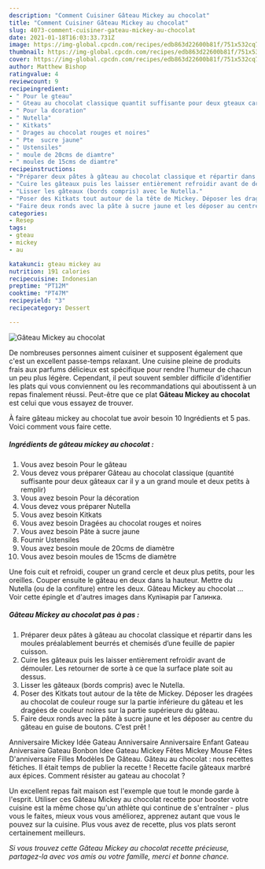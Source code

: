 ```yaml
---
description: "Comment Cuisiner Gâteau Mickey au chocolat"
title: "Comment Cuisiner Gâteau Mickey au chocolat"
slug: 4073-comment-cuisiner-gateau-mickey-au-chocolat
date: 2021-01-18T16:03:33.731Z
image: https://img-global.cpcdn.com/recipes/edb863d22600b81f/751x532cq70/gateau-mickey-au-chocolat-photo-principale-de-la-recette.jpg
thumbnail: https://img-global.cpcdn.com/recipes/edb863d22600b81f/751x532cq70/gateau-mickey-au-chocolat-photo-principale-de-la-recette.jpg
cover: https://img-global.cpcdn.com/recipes/edb863d22600b81f/751x532cq70/gateau-mickey-au-chocolat-photo-principale-de-la-recette.jpg
author: Matthew Bishop
ratingvalue: 4
reviewcount: 9
recipeingredient:
- " Pour le gteau"
- " Gteau au chocolat classique quantit suffisante pour deux gteaux car il y a un grand moule et deux petits  remplir"
- " Pour la dcoration"
- " Nutella"
- " Kitkats"
- " Drages au chocolat rouges et noires"
- " Pte  sucre jaune"
- " Ustensiles"
- " moule de 20cms de diamtre"
- " moules de 15cms de diamtre"
recipeinstructions:
- "Préparer deux pâtes à gâteau au chocolat classique et répartir dans les moules préalablement beurrés et chemisés d’une feuille de papier cuisson."
- "Cuire les gâteaux puis les laisser entièrement refroidir avant de démouler. Les retourner de sorte à ce que la surface plate soit au dessus."
- "Lisser les gâteaux (bords compris) avec le Nutella."
- "Poser des Kitkats tout autour de la tête de Mickey. Déposer les dragées au chocolat de couleur rouge sur la partie inférieure du gâteau et les dragées de couleur noires sur la partie supérieure du gâteau."
- "Faire deux ronds avec la pâte à sucre jaune et les déposer au centre du gâteau en guise de boutons. C’est prêt !"
categories:
- Resep
tags:
- gteau
- mickey
- au

katakunci: gteau mickey au 
nutrition: 191 calories
recipecuisine: Indonesian
preptime: "PT12M"
cooktime: "PT47M"
recipeyield: "3"
recipecategory: Dessert

---
```



![Gâteau Mickey au chocolat](https://img-global.cpcdn.com/recipes/edb863d22600b81f/751x532cq70/gateau-mickey-au-chocolat-photo-principale-de-la-recette.jpg)

De nombreuses personnes aiment cuisiner et supposent également que c'est un excellent passe-temps relaxant. Une cuisine pleine de produits frais aux parfums délicieux est spécifique pour rendre l'humeur de chacun un peu plus légère. Cependant, il peut souvent sembler difficile d'identifier les plats qui vous conviennent ou les recommandations qui aboutissent à un repas finalement réussi. Peut-être que ce plat <strong> Gâteau Mickey au chocolat </strong> est celui que vous essayez de trouver.

<!--inarticleads1-->

À faire gâteau mickey au chocolat tue avoir besoin 10 Ingrédients et 5 pas. Voici comment vous faire cette.

##### Ingrédients de gâteau mickey au chocolat :

1. Vous avez besoin  Pour le gâteau
1. Vous devez vous préparer  Gâteau au chocolat classique (quantité suffisante pour deux gâteaux car il y a un grand moule et deux petits à remplir)
1. Vous avez besoin  Pour la décoration
1. Vous devez vous préparer  Nutella
1. Vous avez besoin  Kitkats
1. Vous avez besoin  Dragées au chocolat rouges et noires
1. Vous avez besoin  Pâte à sucre jaune
1. Fournir  Ustensiles
1. Vous avez besoin  moule de 20cms de diamètre
1. Vous avez besoin  moules de 15cms de diamètre


Une fois cuit et refroidi, couper un grand cercle et deux plus petits, pour les oreilles. Couper ensuite le gâteau en deux dans la hauteur. Mettre du Nutella (ou de la confiture) entre les deux. Gâteau Mickey au chocolat … Voir cette épingle et d&#39;autres images dans Кулінарія par Галинка. 

<!--inarticleads2-->

##### Gâteau Mickey au chocolat pas à pas :

1. Préparer deux pâtes à gâteau au chocolat classique et répartir dans les moules préalablement beurrés et chemisés d’une feuille de papier cuisson.
1. Cuire les gâteaux puis les laisser entièrement refroidir avant de démouler. Les retourner de sorte à ce que la surface plate soit au dessus.
1. Lisser les gâteaux (bords compris) avec le Nutella.
1. Poser des Kitkats tout autour de la tête de Mickey. Déposer les dragées au chocolat de couleur rouge sur la partie inférieure du gâteau et les dragées de couleur noires sur la partie supérieure du gâteau.
1. Faire deux ronds avec la pâte à sucre jaune et les déposer au centre du gâteau en guise de boutons. C’est prêt !


Anniversaire Mickey Idée Gateau Anniversaire Anniversaire Enfant Gateau Aniversaire Gateau Bonbon Idee Gateau Mickey Fêtes Mickey Mouse Fêtes D&#39;anniversaire Filles Modèles De Gâteau. Gâteau au chocolat : nos recettes fétiches. Il était temps de publier la recette ! Recette facile gâteaux marbré aux épices. Comment résister au gateau au chocolat ? 

<!--inarticleads1-->

<p>
Un excellent repas fait maison est l'exemple que tout le monde garde à l'esprit. Utiliser ces Gâteau Mickey au chocolat recette pour booster votre cuisine est la même chose qu'un athlète qui continue de s'entraîner - plus vous le faites, mieux vous vous améliorez, apprenez autant que vous le pouvez sur la cuisine. Plus vous avez de recette, plus vos plats seront certainement meilleurs.
</p>

<p>
<i>Si vous trouvez cette Gâteau Mickey au chocolat recette précieuse, partagez-la avec vos amis ou votre famille, merci et bonne chance.</i>
</p>
